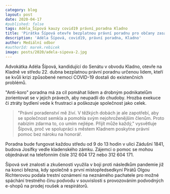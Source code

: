 ```yaml
---
category: blog
layout: post
date: 2020-04-17
#published: false
tags: Adéla_Šípová kauzy covid19 právní_poradna Kladno
title: 'Pirátka Šípová otevře bezplatnou právní poradnu pro občany zasažené situací spojenou s COVID-19'
description: 'Adéla Šípová, covid19, právní poradna, Kladno'
author: Mediální odbor
#authorId: marek.rebicek
image: posts/2020/adela-sipova-2.jpg
---
```


Advokátka Adéla Šípová, kandidující do Senátu v obvodu Kladno, otevře na Kladně ve středu 22. dubna bezplatnou právní poradnu určenou lidem, kteří se kvůli krizi způsobené nemocí COVID-19 dostali do existenčních problémů.

"Anti-koro" poradna má za cíl pomáhat lidem a drobným podnikatelům zorientovat se v jejich právech, aby neupadli do chudoby. Hrozba exekuce či ztráty bydlení vede k frustraci a poškozuje společnost jako celek.

> "Právní poradenství mě živí. V těžkých dobách je ale zapotřebí, aby se společnost semkla a pomohla svým nejohroženějším členům. Proto nabízím zdarma to, co umím nejlépe. Přijít může každý," vysvětluje Šípová, proč ve spolupráci s městem Kladnem poskytne právní pomoc bez nároku na honorář.

Poradna bude fungovat každou středu od 9 do 13 hodin v ulici Zádušní 1841, budova Josífky vedle kladenského zámku. Zájemci o pomoc se mohou objednávat na telefonním čísle 312 604 172 nebo 312 604 171. 

Šípová své znalosti a zkušenosti využila v boji proti následkům pandemie již na konci března, kdy společně s první místopředsedkyní Pirátů Olgou Richterovou podala trestní oznámení na neznámého pachatele pro možné spáchání trestného činu podvodu v souvislosti s provozováním podvodných e-shopů na prodej roušek a respirátorů.
